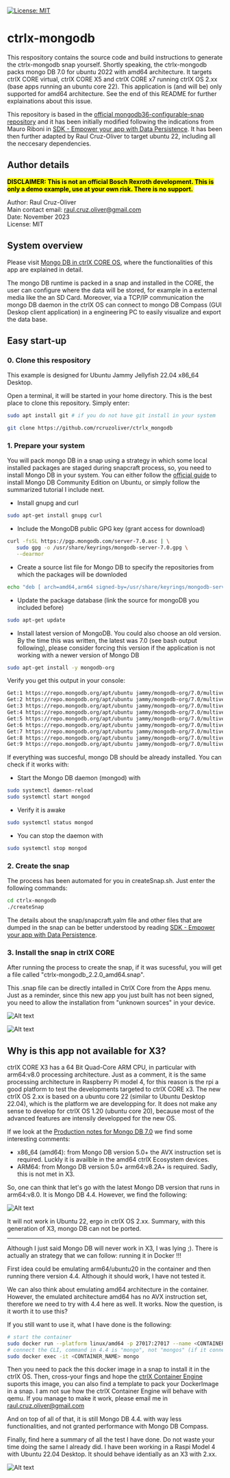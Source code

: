   [![License: MIT](https://img.shields.io/badge/License-MIT-yellow.svg)](https://opensource.org/licenses/MIT)

# ctrlx-mongodb

This respository contains the source code and build instructions to generate the ctrlx-mongodb snap yourself. Shortly speaking, the ctrlx-mongodb packs mongo DB 7.0 for ubuntu 2022 with amd64 architecture. It targets ctrlX CORE virtual, ctrlX CORE X5 and ctrlX CORE x7 running ctrlX OS 2.xx (base apps running an ubuntu core 22). This application is (and will be) only supported for amd64 architecture. See the end of this README for further explainations about this issue.

This repository is based in the [official mongodb36-configurable-snap repository](https://github.com/mauringo/mongodb36-configurable-snap) and it has been initially modified following the indications from Mauro Riboni in [SDK - Empower your app with Data Persistence](https://developer.community.boschrexroth.com/t5/Store-and-How-to/SDK-Empower-your-app-with-Data-Persistence/ba-p/69121). It has been then further adapted by Raul Cruz-Oliver to target ubuntu 22, including all the neccesary dependencies. 

## Author details
<mark>**DISCLAIMER: This is not an official Bosch Rexroth development. This is only a demo example, use at your own risk. There is no support.**</mark> 

Author: Raul Cruz-Oliver \
Main contact email: raul.cruz.oliver@gmail.com \
Date: November 2023 \
License: MIT

## System overview
Please visit [Mongo DB in ctrlX CORE OS](https://developer.community.boschrexroth.com/t5/forums/editpage/board-id/dcdev_community-dev-blog/message-id/969), where the functionalities of this app are explained in detail. 

The mongo DB runtime is packed in a snap and installed in the CORE, the user can configure where the data will be stored, for example in a external media like the an SD Card. Moreover, via a TCP/IP communication the mongo DB daemon in the ctrlX OS can connect to mongo DB Compass (GUI Deskop client application) in a engineering PC to easily visualize and export the data base.

## Easy start-up

### 0. Clone this respository
This example is designed for Ubuntu Jammy Jellyfish 22.04 x86_64 Desktop.

Open a terminal, it will be started in your home directory. This is the best place to clone this repository. Simply enter:

```bash
sudo apt install git # if you do not have git install in your system

git clone https://github.com/rcruzoliver/ctrlx_mongodb
```

### 1. Prepare your system
You will pack mongo DB in a snap using a strategy in which some local installed packages are staged during snapcraft process, so, you need to install Mongo DB in your system. You can either follow the [official guide](https://www.mongodb.com/docs/manual/tutorial/install-mongodb-on-ubuntu/#std-label-install-mdb-community-ubuntu) to install Mongo DB Community Edition on Ubuntu, or simply follow the summarized tutorial I include next.

- Install gnupg and curl
```bash
sudo apt-get install gnupg curl
```
- Include the MongoDB public GPG key (grant access for download)
```bash
curl -fsSL https://pgp.mongodb.com/server-7.0.asc | \
   sudo gpg -o /usr/share/keyrings/mongodb-server-7.0.gpg \
   --dearmor
```
- Create a source list file for Mongo DB to specify the repositories from which the packages will be downloded
```bash
echo "deb [ arch=amd64,arm64 signed-by=/usr/share/keyrings/mongodb-server-7.0.gpg ] https://repo.mongodb.org/apt/ubuntu jammy/mongodb-org/7.0 multiverse" | sudo tee /etc/apt/sources.list.d/mongodb-org-7.0.list
```
- Update the package database (link the source for mongoDB you included before)
```bash
sudo apt-get update
```
- Install latest version of MongoDB. You could also choose an old version. By the time this was written, the latest was 7.0 (see bash output following), please consider forcing this version if the application is not working with a newer version of Mongo DB
```bash
sudo apt-get install -y mongodb-org
```
Verify you get this output in your console:
```bash
Get:1 https://repo.mongodb.org/apt/ubuntu jammy/mongodb-org/7.0/multiverse amd64 mongodb-database-tools amd64 100.9.4 [51.9 MB] 
Get:2 https://repo.mongodb.org/apt/ubuntu jammy/mongodb-org/7.0/multiverse amd64 mongodb-mongosh amd64 2.1.1 [47.9 MB] 
Get:3 https://repo.mongodb.org/apt/ubuntu jammy/mongodb-org/7.0/multiverse amd64 mongodb-org-shell amd64 7.0.4 [2,986 B] 
Get:4 https://repo.mongodb.org/apt/ubuntu jammy/mongodb-org/7.0/multiverse amd64 mongodb-org-server amd64 7.0.4 [36.5 MB] 
Get:5 https://repo.mongodb.org/apt/ubuntu jammy/mongodb-org/7.0/multiverse amd64 mongodb-org-mongos amd64 7.0.4 [25.4 MB] 
Get:6 https://repo.mongodb.org/apt/ubuntu jammy/mongodb-org/7.0/multiverse amd64 mongodb-org-database-tools-extra amd64 7.0.4 [7,756 B] 
Get:7 https://repo.mongodb.org/apt/ubuntu jammy/mongodb-org/7.0/multiverse amd64 mongodb-org-database amd64 7.0.4 [3,426 B] 
Get:8 https://repo.mongodb.org/apt/ubuntu jammy/mongodb-org/7.0/multiverse amd64 mongodb-org-tools amd64 7.0.4 [2,768 B] 
Get:9 https://repo.mongodb.org/apt/ubuntu jammy/mongodb-org/7.0/multiverse amd64 mongodb-org amd64 7.0.4 [2,802 B] 
```

If everything was succesful, mongo DB should be already installed. You can check if it works with:

- Start the Mongo DB daemon (mongod) with
```bash
sudo systemctl daemon-reload
sudo systemctl start mongod
```
- Verify it is awake
```bash
sudo systemctl status mongod
```
- You can stop the daemon with
```bash
sudo systemctl stop mongod
```

### 2. Create the snap
The process has been automated for you in createSnap.sh. Just enter the following commands:
```bash
cd ctrlx-mongodb
./createSnap
```
The details about the snap/snapcraft.yalm file and other files that are dumped in the snap can be better understood by reading [SDK - Empower your app with Data Persistence](https://developer.community.boschrexroth.com/t5/Store-and-How-to/SDK-Empower-your-app-with-Data-Persistence/ba-p/69121).

### 3. Install the snap in ctrlX CORE
After running the process to create the snap, if it was sucessful, you will get a file called "ctrlx-mongodb_2.2.0_amd64.snap".

This .snap file can be directly intalled in CtrlX Core from the Apps menu. Just as a reminder, since this new app you just built has not been signed, you need to allow the installation from "unknown sources" in your device.

![Alt text](/images/unknownsources.png)

![Alt text](/images/popup.png)


## Why is this app not available for X3?

ctrlX CORE X3 has a 64 Bit Quad-Core ARM CPU, in particular with arm64:v8.0 processing architecture. Just as a comment, it is the same processing architecture in Raspberry Pi model 4, for this reason is the rpi a good platform to test the developments targeted to ctrlX CORE x3. The new ctrlX OS 2.xx is based on a ubuntu core 22 (similar to Ubuntu Desktop 22.04), which is the platform we are developping for. It does not make any sense to develop for ctrlX OS 1.20 (ubuntu core 20), because most of the advanced features are intensily developped for the new OS.

If we look at the [Production notes for Mongo DB 7.0](https://www.mongodb.com/docs/manual/administration/production-notes/) we find some interesting comments:

- x86_64 (amd64): from Mongo DB version 5.0+ the AVX instruction set is required. Luckly it is availble in the amd64 ctrlX Ecosystem devices. 
- ARM64: from Mongo DB version 5.0+ arm64:v8.2A+ is required. Sadly, this is not met in X3.

So, one can think that let's go with the latest Mongo DB version that runs in arm64:v8.0. It is Mongo DB 4.4. However, we find the following: 

![Alt text](/images/platformsupport.png)

It will not work in Ubuntu 22, ergo in ctrlX OS 2.xx. Summary, with this generation of X3, mongo DB can not be ported. 

****************

Although I just said Mongo DB will never work in X3, I was lying ;). There is actually an strategy that we can follow: running it in Docker !!!

First idea could be emulating arm64/ubuntu20 in the container and then running there version 4.4. Although it should work, I have not tested it.

We can also think about emulating amd64 architecture in the container. However, the emulated architecture amd64 has no AVX instruction set, therefore we need to try with 4.4 here as well. It works. Now the question, is it worth it to use this? 

If you still want to use it, what I have done is the following:
```bash
# start the container
sudo docker run --platform linux/amd64 -p 27017:27017 --name <CONTAINER_NAME> mongo:4.4
# connect the CLI, command in 4.4 is "mongo", not "mongos" (if it connects, it means the daemon is alive)
sudo docker exec -it <CONTAINER_NAME> mongo
```

Then you need to pack the this docker image in a snap to install it in the ctrlX OS. Then, cross-your fings and hope the [ctrlX Container Engine](https://developer.community.boschrexroth.com/t5/Store-and-How-to/ctrlX-AUTOMATION-Container-Engine/ba-p/57324) suports this image, you can also find a template to pack your DockerImage in a snap. I am not sue how the ctrlX Container Engine will behave with qemu. If you manage to make it work, please email me in raul.cruz.oliver@gmail.com

And on top of all of that, it is still Mongo DB 4.4. with way less functionalities, and not granted performance with Mongo DB Compass.

Finally, find here a summary of all the test I have done. Do not waste your time doing the same I already did. I have been working in a Raspi Model 4 with Ubuntu 22.04 Desktop. It should behave identially as an X3 with 2.xx.

![Alt text](/images/comparison.png)
